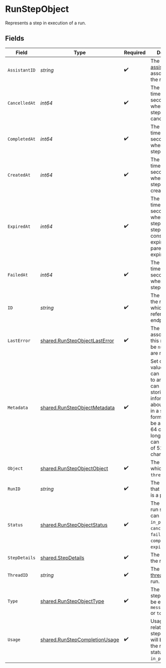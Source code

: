 # RunStepObject

Represents a step in execution of a run.



## Fields

| Field                                                                                                                                                                                                                                                       | Type                                                                                                                                                                                                                                                        | Required                                                                                                                                                                                                                                                    | Description                                                                                                                                                                                                                                                 |
| ----------------------------------------------------------------------------------------------------------------------------------------------------------------------------------------------------------------------------------------------------------- | ----------------------------------------------------------------------------------------------------------------------------------------------------------------------------------------------------------------------------------------------------------- | ----------------------------------------------------------------------------------------------------------------------------------------------------------------------------------------------------------------------------------------------------------- | ----------------------------------------------------------------------------------------------------------------------------------------------------------------------------------------------------------------------------------------------------------- |
| `AssistantID`                                                                                                                                                                                                                                               | *string*                                                                                                                                                                                                                                                    | :heavy_check_mark:                                                                                                                                                                                                                                          | The ID of the [assistant](/docs/api-reference/assistants) associated with the run step.                                                                                                                                                                     |
| `CancelledAt`                                                                                                                                                                                                                                               | *int64*                                                                                                                                                                                                                                                     | :heavy_check_mark:                                                                                                                                                                                                                                          | The Unix timestamp (in seconds) for when the run step was cancelled.                                                                                                                                                                                        |
| `CompletedAt`                                                                                                                                                                                                                                               | *int64*                                                                                                                                                                                                                                                     | :heavy_check_mark:                                                                                                                                                                                                                                          | The Unix timestamp (in seconds) for when the run step completed.                                                                                                                                                                                            |
| `CreatedAt`                                                                                                                                                                                                                                                 | *int64*                                                                                                                                                                                                                                                     | :heavy_check_mark:                                                                                                                                                                                                                                          | The Unix timestamp (in seconds) for when the run step was created.                                                                                                                                                                                          |
| `ExpiredAt`                                                                                                                                                                                                                                                 | *int64*                                                                                                                                                                                                                                                     | :heavy_check_mark:                                                                                                                                                                                                                                          | The Unix timestamp (in seconds) for when the run step expired. A step is considered expired if the parent run is expired.                                                                                                                                   |
| `FailedAt`                                                                                                                                                                                                                                                  | *int64*                                                                                                                                                                                                                                                     | :heavy_check_mark:                                                                                                                                                                                                                                          | The Unix timestamp (in seconds) for when the run step failed.                                                                                                                                                                                               |
| `ID`                                                                                                                                                                                                                                                        | *string*                                                                                                                                                                                                                                                    | :heavy_check_mark:                                                                                                                                                                                                                                          | The identifier of the run step, which can be referenced in API endpoints.                                                                                                                                                                                   |
| `LastError`                                                                                                                                                                                                                                                 | [shared.RunStepObjectLastError](../../../pkg/models/shared/runstepobjectlasterror.md)                                                                                                                                                                       | :heavy_check_mark:                                                                                                                                                                                                                                          | The last error associated with this run step. Will be `null` if there are no errors.                                                                                                                                                                        |
| `Metadata`                                                                                                                                                                                                                                                  | [shared.RunStepObjectMetadata](../../../pkg/models/shared/runstepobjectmetadata.md)                                                                                                                                                                         | :heavy_check_mark:                                                                                                                                                                                                                                          | Set of 16 key-value pairs that can be attached to an object. This can be useful for storing additional information about the object in a structured format. Keys can be a maximum of 64 characters long and values can be a maxium of 512 characters long.<br/> |
| `Object`                                                                                                                                                                                                                                                    | [shared.RunStepObjectObject](../../../pkg/models/shared/runstepobjectobject.md)                                                                                                                                                                             | :heavy_check_mark:                                                                                                                                                                                                                                          | The object type, which is always `thread.run.step`.                                                                                                                                                                                                         |
| `RunID`                                                                                                                                                                                                                                                     | *string*                                                                                                                                                                                                                                                    | :heavy_check_mark:                                                                                                                                                                                                                                          | The ID of the [run](/docs/api-reference/runs) that this run step is a part of.                                                                                                                                                                              |
| `Status`                                                                                                                                                                                                                                                    | [shared.RunStepObjectStatus](../../../pkg/models/shared/runstepobjectstatus.md)                                                                                                                                                                             | :heavy_check_mark:                                                                                                                                                                                                                                          | The status of the run step, which can be either `in_progress`, `cancelled`, `failed`, `completed`, or `expired`.                                                                                                                                            |
| `StepDetails`                                                                                                                                                                                                                                               | [shared.StepDetails](../../../pkg/models/shared/stepdetails.md)                                                                                                                                                                                             | :heavy_check_mark:                                                                                                                                                                                                                                          | The details of the run step.                                                                                                                                                                                                                                |
| `ThreadID`                                                                                                                                                                                                                                                  | *string*                                                                                                                                                                                                                                                    | :heavy_check_mark:                                                                                                                                                                                                                                          | The ID of the [thread](/docs/api-reference/threads) that was run.                                                                                                                                                                                           |
| `Type`                                                                                                                                                                                                                                                      | [shared.RunStepObjectType](../../../pkg/models/shared/runstepobjecttype.md)                                                                                                                                                                                 | :heavy_check_mark:                                                                                                                                                                                                                                          | The type of run step, which can be either `message_creation` or `tool_calls`.                                                                                                                                                                               |
| `Usage`                                                                                                                                                                                                                                                     | [shared.RunStepCompletionUsage](../../../pkg/models/shared/runstepcompletionusage.md)                                                                                                                                                                       | :heavy_check_mark:                                                                                                                                                                                                                                          | Usage statistics related to the run step. This value will be `null` while the run step's status is `in_progress`.                                                                                                                                           |